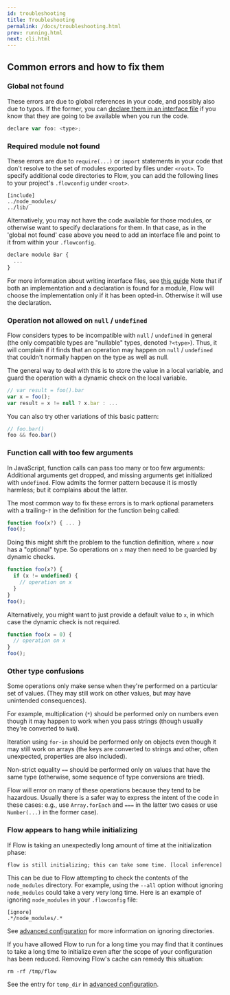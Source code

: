 ```yaml
---
id: troubleshooting
title: Troubleshooting
permalink: /docs/troubleshooting.html
prev: running.html
next: cli.html
---
```


## Common errors and how to fix them

### Global not found

These errors are due to global references in your code, and possibly also due to typos. If the former, you can [declare them in an interface file](/docs/third-party.html#interface-files) if you know that they are going to be available when you run the code.

```js +line_numbers
declare var foo: <type>;
```

### Required module not found

These errors are due to `require(...)` or `import` statements in your code that don't resolve to the set of modules exported by files under `<root>`. To specify additional code directories to Flow, you can add the following lines to your project's `.flowconfig` under `<root>`.

```
[include]
../node_modules/
../lib/
```

Alternatively, you may not have the code available for those modules, or otherwise want to specify declarations for them. In that case, as in the 'global not found' case above you need to add an interface file and point to it from within your `.flowconfig`.

```js +line_numbers
declare module Bar {
  ...
}
```

For more information about writing interface files, see [this guide](third-party.html) Note that if both an implementation and a declaration is found for a module, Flow will choose the implementation only if it has been opted-in. Otherwise it will use the declaration.

### Operation not allowed on `null` / `undefined`

Flow considers types to be incompatible with `null` / `undefined` in general (the only compatible types are "nullable" types, denoted `?<type>`). Thus, it will complain if it finds that an operation may happen on `null` / `undefined` that couldn't normally happen on the type as well as null.

The general way to deal with this is to store the value in a local variable, and guard the operation with a dynamic check on the local variable.

```js +line_numbers
// var result = foo().bar
var x = foo();
var result = x != null ? x.bar : ...
```

You can also try other variations of this basic pattern:

```js +line_numbers
// foo.bar()
foo && foo.bar()
```

### Function call with too few arguments

In JavaScript, function calls can pass too many or too few arguments: Additional arguments get dropped, and missing arguments get initialized with `undefined`. Flow admits the former pattern because it is mostly harmless; but it complains about the latter.

The most common way to fix these errors is to mark optional parameters with a trailing-`?` in the definition for the function being called:

```js +line_numbers
function foo(x?) { ... }
foo();
```

Doing this might shift the problem to the function definition, where `x` now has a "optional" type. So operations on `x` may then need to be guarded by dynamic checks.

```js +line_numbers
function foo(x?) {
  if (x != undefined) {
    // operation on x
  }
}
foo();
```

Alternatively, you might want to just provide a default value to `x`, in which case the dynamic check is not required.

```js +line_numbers
function foo(x = 0) {
  // operation on x
}
foo();
```

### Other type confusions

Some operations only make sense when they're performed on a particular set of values. (They may still work on other values, but may have unintended consequences).

For example, multiplication (`*`) should be performed only on numbers even though it may happen to work when you pass strings (though usually they're converted to `NaN`).

Iteration using `for-in` should be performed only on objects even though it may still work on arrays (the keys are converted to strings and other, often unexpected, properties are also included).

Non-strict equality `==` should be performed only on values that have the same type (otherwise, some sequence of type conversions are tried).

Flow will error on many of these operations because they tend to be hazardous. Usually there is a safer way to express the intent of the code in these cases: e.g., use `Array.forEach` and `===` in the latter two cases or use `Number(...)` in the former case).

### Flow appears to hang while initializing

If Flow is taking an unexpectedly long amount of time at the initialization phase:

```
flow is still initializing; this can take some time. [local inference]
```

This can be due to Flow attempting to check the contents of the ```node_modules``` directory. For example,
using the `--all` option without ignoring ```node_modules``` could take a very very long time.
Here is an example of ignoring ```node_modules``` in your ```.flowconfig``` file:

```
[ignore]
.*/node_modules/.*
```

See [advanced configuration](https://flowtype.org/docs/advanced-configuration.html#ignore) for more information
on ignoring directories.

If you have allowed Flow to run for a long time you may find that it continues to take a long time to initialize
even after the scope of your configuration has been reduced.  Removing Flow's cache can remedy this situation:

```
rm -rf /tmp/flow
```

See the entry for ```temp_dir``` in [advanced configuration](https://flowtype.org/docs/advanced-configuration.html#options).


